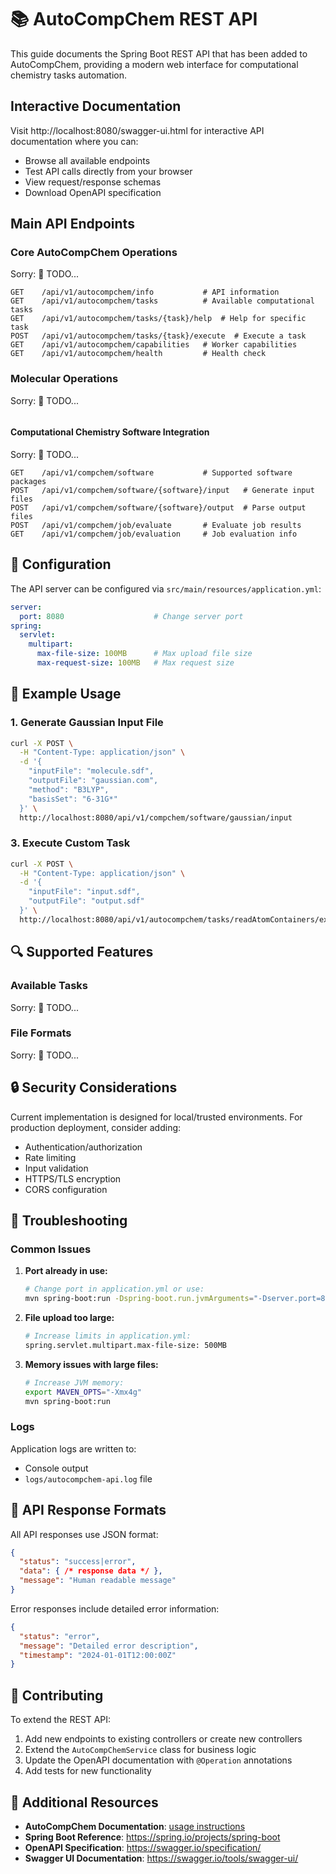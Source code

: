 # 📚 AutoCompChem REST API

This guide documents the Spring Boot REST API that has been added to AutoCompChem, providing a modern web interface for computational chemistry tasks automation.

## Interactive Documentation
Visit http://localhost:8080/swagger-ui.html for interactive API documentation where you can:
- Browse all available endpoints
- Test API calls directly from your browser
- View request/response schemas
- Download OpenAPI specification

## Main API Endpoints

### Core AutoCompChem Operations
Sorry: :construction:  TODO...
```http
GET    /api/v1/autocompchem/info           # API information
GET    /api/v1/autocompchem/tasks          # Available computational tasks
GET    /api/v1/autocompchem/tasks/{task}/help  # Help for specific task
POST   /api/v1/autocompchem/tasks/{task}/execute  # Execute a task
GET    /api/v1/autocompchem/capabilities   # Worker capabilities
GET    /api/v1/autocompchem/health         # Health check
```

### Molecular Operations
Sorry: :construction:  TODO...
```http
```

#### Computational Chemistry Software Integration
Sorry: :construction:  TODO...
```http
GET    /api/v1/compchem/software           # Supported software packages
POST   /api/v1/compchem/software/{software}/input   # Generate input files
POST   /api/v1/compchem/software/{software}/output  # Parse output files
POST   /api/v1/compchem/job/evaluate       # Evaluate job results
GET    /api/v1/compchem/job/evaluation     # Job evaluation info
```

## 🔧 Configuration

The API server can be configured via `src/main/resources/application.yml`:

```yaml
server:
  port: 8080                    # Change server port
spring:
  servlet:
    multipart:
      max-file-size: 100MB      # Max upload file size
      max-request-size: 100MB   # Max request size
```

## 🧪 Example Usage

### 1. Generate Gaussian Input File

```bash
curl -X POST \
  -H "Content-Type: application/json" \
  -d '{
    "inputFile": "molecule.sdf",
    "outputFile": "gaussian.com",
    "method": "B3LYP",
    "basisSet": "6-31G*"
  }' \
  http://localhost:8080/api/v1/compchem/software/gaussian/input
```

### 3. Execute Custom Task

```bash
curl -X POST \
  -H "Content-Type: application/json" \
  -d '{
    "inputFile": "input.sdf",
    "outputFile": "output.sdf"
  }' \
  http://localhost:8080/api/v1/autocompchem/tasks/readAtomContainers/execute
```


## 🔍 Supported Features

### Available Tasks
Sorry: :construction:  TODO...

### File Formats
Sorry: :construction:  TODO...


## 🔒 Security Considerations

Current implementation is designed for local/trusted environments. For production deployment, consider adding:
- Authentication/authorization
- Rate limiting
- Input validation
- HTTPS/TLS encryption
- CORS configuration

## 🐛 Troubleshooting

### Common Issues

1. **Port already in use:**
   ```bash
   # Change port in application.yml or use:
   mvn spring-boot:run -Dspring-boot.run.jvmArguments="-Dserver.port=8081"
   ```

2. **File upload too large:**
   ```bash
   # Increase limits in application.yml:
   spring.servlet.multipart.max-file-size: 500MB
   ```

3. **Memory issues with large files:**
   ```bash
   # Increase JVM memory:
   export MAVEN_OPTS="-Xmx4g"
   mvn spring-boot:run
   ```

### Logs
Application logs are written to:
- Console output
- `logs/autocompchem-api.log` file


## 📝 API Response Formats

All API responses use JSON format:

```json
{
  "status": "success|error",
  "data": { /* response data */ },
  "message": "Human readable message"
}
```

Error responses include detailed error information:
```json
{
  "status": "error",
  "message": "Detailed error description",
  "timestamp": "2024-01-01T12:00:00Z"
}
```

## 🤝 Contributing

To extend the REST API:
1. Add new endpoints to existing controllers or create new controllers
2. Extend the `AutoCompChemService` class for business logic
3. Update the OpenAPI documentation with `@Operation` annotations
4. Add tests for new functionality

## 📖 Additional Resources

- **AutoCompChem Documentation**: [usage instructions](usage_instructions.md)
- **Spring Boot Reference**: https://spring.io/projects/spring-boot
- **OpenAPI Specification**: https://swagger.io/specification/
- **Swagger UI Documentation**: https://swagger.io/tools/swagger-ui/ 
